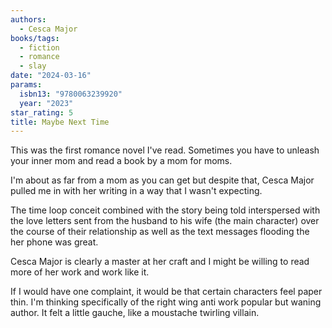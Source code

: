 ```yaml
---
authors:
  - Cesca Major
books/tags:
  - fiction
  - romance
  - slay
date: "2024-03-16"
params:
  isbn13: "9780063239920"
  year: "2023"
star_rating: 5
title: Maybe Next Time
---
```


This was the first romance novel I've read. Sometimes you have to unleash your inner mom and read a book by a mom for moms.

I'm about as far from a mom as you can get but despite that, Cesca Major pulled me in with her writing in a way that I wasn't expecting.

<!--more-->

The time loop conceit combined with the story being told interspersed with the love letters sent from the husband to his wife (the main character) over the course of their relationship as well as the text messages flooding the her phone was great.

Cesca Major is clearly a master at her craft and I might be willing to read more of her work and work like it.

If I would have one complaint, it would be that certain characters feel paper thin. I'm thinking specifically of the right wing anti work popular but waning author. It felt a little gauche, like a moustache twirling villain.
